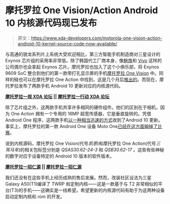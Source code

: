 # 摩托罗拉 One Vision/Action Android 10 内核源代码现已发布

> 原文：<https://www.xda-developers.com/motorola-one-vision-action-android-10-kernel-source-code-now-available/>

与高通的骁龙系列片上系统大受欢迎相比，第三方智能手机制造商对三星设计的 Exynos 芯片组的采用率非常低。除了韩国代工厂商本身，像[魅族](https://www.xda-developers.com/meizu-m6s-side-mounted-fingerprint-scanner/)和 [Vivo](https://www.xda-developers.com/vivo-x30-pro-5g-exynos-980-funtouchos-10/) 这样的公司偶尔也会拿起 Exynos 芯片。摩托罗拉也加入了这个小俱乐部，将 Exynos 9609 SoC 整合到他们的第一款带打孔显示屏的手机[摩托罗拉 One Vision](https://www.xda-developers.com/motorola-one-vision-android-one-punch-hole-display/) 中。同样的硅也可以在摩托罗拉 One Action 中找到，这是几个月后[推出的](https://www.xda-developers.com/motorola-one-action-gopro-camera/)。而现在，摩托罗拉发布了两款手机 Android 10 更新对应的内核源代码。

**[摩托罗拉一视 XDA 论坛](https://forum.xda-developers.com/one-vision) || [摩托罗拉一行动 XDA 论坛](https://forum.xda-developers.com/one-action)**

除了芯片组之外，这两款手机共享许多相同的硬件组件。他们的区别在于相机，因为 One Action 拥有一个专用的 16MP 超宽传感器，它是垂直旋转的。凭借 Android One 程序，这两款手机[以一种相当](https://www.xda-developers.com/motorola-one-vision-android-10-official-update-rollout/)[迅速的方式](https://piunikaweb.com/2020/03/13/motorola-one-action-android-10-update/)收到了Android 10 更新。事实上，摩托罗拉的第一款 Android One 设备 Moto One[已经在这方面输掉了比赛](https://www.xda-developers.com/motorola-one-android-10-final-update/)。

说到内核源码，摩托罗拉 One Vision(代号*凯恩*)和摩托罗拉 One Action(代号*三驾马车*)的相关包标签分别是 *QSAS30.62-24-3* 和 *QSB30.62-17* 。这些有些神秘的数字对应于设备特定的 Android 10 版本的软件版本。

**[摩托罗拉一招仁源](https://github.com/MotorolaMobilityLLC/kernel-slsi/releases/tag/MMI-QSAS30.62-24-3) || [摩托罗拉一招仁源](https://github.com/MotorolaMobilityLLC/kernel-slsi/releases/tag/MMI-QSB30.62-17)**

我们还没有在这些手机上经历成熟的售后发展。然而，改装社区设法为三星 Galaxy A50(T1)编译了 TWRP 和定制内核——这是一款基于与 T2 非常相似的平台(T3)的手机——这确实是一线希望。希望更新的内核源代码有助于为这两种设备启动定制内核和 rom 的开发。